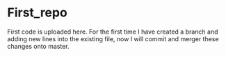 # First_repo
First code is uploaded here.
For the first time I have created a branch and adding new lines into the existing file, now I will commit and merger these changes onto master.
